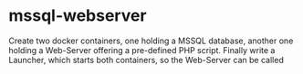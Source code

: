 # mssql-webserver
Create two docker containers, one holding a MSSQL database, another one holding a Web-Server offering a pre-defined PHP script. Finally write a Launcher, which starts both containers, so the Web-Server can be called
